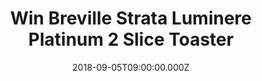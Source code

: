 ---
campaign-uuid: "c-46c177ad-1911-44c7-9e0f-4d6ce2c610bc"
type: "Preview"
category: "Gifts"
date: "2018-09-05T09:00:00.000Z"
end-date: "2018-11-07T23:59:00.000Z"
disable-form: false
is_promoted: false
has_entry_page: true
title: "Win Breville Strata Luminere Platinum 2 Slice Toaster"
competition-description: "<p>The Breville Strata Luminere Platinum 2 Slice Toaster\
  \ VTT847 has an ultra-matte metallic rose gold finish with stainless steel accents.\
  \ With variable width slots you can toast the thinnest to thickest slices of bread</p>\r\
  \n<p>We want you to enjoy breakfast as much as we do: toasts, crumpets, croissants,\
  \ bagels…</p>\r\n <p>Is breakfast your favourite part of the day?</p>"
hero-header: "Win Breville Strata Luminere Platinum 2 Slice Toaster"
terms-confirmation: "N/A"
banner-img: "https://assets.expresslyapp.com/asset-2f26d815-b878-47d2-865d-0c659d9e28d7.jpg"
logo-left-href: "https://www.breville.com/us/en/home/index.html"
logo-left-image: "https://assets.expresslyapp.com/4671b3e7-3d4b-4cc9-b13f-012a445e9863-thumb.png"
logo-left-title: "Breville"
bg-image-hero: "https://assets.expresslyapp.com/asset-c217624f-bff3-414f-8b4b-f1588ec72f99.jpg"
bg-image-first: "https://assets.expresslyapp.com/asset-e9c8d801-5c1c-4ed7-a231-bc0383168f5f.jpg"
section1-content: "<p>Bring a touch of luxury to your kitchen with the Breville Strata\
  \ Luminere Toaster. Along with its eye-catching and luxurious rose gold finish,\
  \ its six heat settings allow you to adjust browning to your taste and variable\
  \ width bread slots make it perfect for your favourite bread, no matter what you\
  \ choose!</p>\r\n<p>Don’t miss out this opportunity and have a healthy and delicious\
  \ breakfast with Breville everyday.</p>"
entry-title: "Win Breville Strata Luminere Platinum 2 Slice Toaster"
entry-content: "Enter the draw to Win Breville Strata Luminere Platinum 2 Slice Toasterby\
  \ completing the form below before 23:59 on 7th of November 2018."
has-winner: false
prize-description: "Breville Strata Luminere Platinum 2 Slice Toaster"
special-conditions: "Multiple entries are allowed up to one every day."
---